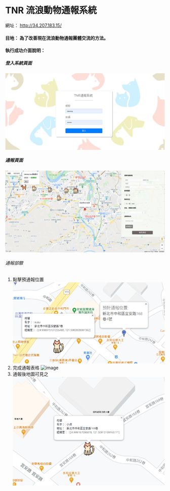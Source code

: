 # TNR 流浪動物通報系統
網址： http://34.207.183.15/
#### 目地： 為了改善現在流浪動物通報團體交流的方法。

#### 執行成功介面說明：
##### 登入系統頁面
![image](https://raw.githubusercontent.com/royal0721/animal_platform/master/login.png)
##### 通報頁面
![image](https://raw.githubusercontent.com/royal0721/animal_platform/master/inform.png)
###### 通報部驟
1. 點擊預通報位置
![image](https://raw.githubusercontent.com/royal0721/animal_platform/master/click.png)
2. 完成通報表格
![image](https://raw.githubusercontent.com/royal0721/animal_platform/master/inform_up.png)
3. 通報後地圖可見之
![image](https://raw.githubusercontent.com/royal0721/animal_platform/master/complete.png)
